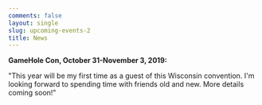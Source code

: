 ```yaml
---
comments: false
layout: single
slug: upcoming-events-2
title: News
---
```



**GameHole Con, October 31-November 3, 2019:**  

"This year will be my first time as a guest of this Wisconsin convention. I'm looking forward to spending time with friends old and new. More details coming soon!"

